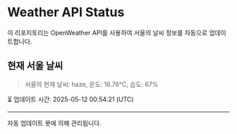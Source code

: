 
# Weather API Status

이 리포지토리는 OpenWeather API를 사용하여 서울의 날씨 정보를 자동으로 업데이트합니다.

## 현재 서울 날씨
> 서울의 현재 날씨: haze, 온도: 16.76°C, 습도: 67%

⏳ 업데이트 시간: 2025-05-12 00:54:21 (UTC)

---
자동 업데이트 봇에 의해 관리됩니다.
